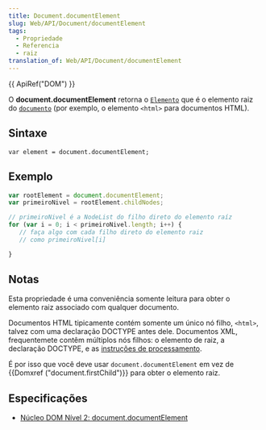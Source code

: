 ```yaml
---
title: Document.documentElement
slug: Web/API/Document/documentElement
tags:
  - Propriedade
  - Referencia
  - raiz
translation_of: Web/API/Document/documentElement
---
```

{{ ApiRef("DOM") }}

O **document.documentElement** retorna o [`Elemento`](/pt-BR/docs/Web/API/Element) que é o elemento raiz do [`documento`](/pt-BR/docs/Web/API/Document) (por exemplo, o elemento `<html>` para documentos HTML).

## Sintaxe

```
var element = document.documentElement;
```

## Exemplo

```js
var rootElement = document.documentElement;
var primeiroNivel = rootElement.childNodes;

// primeiroNivel é a NodeList do filho direto do elemento raíz
for (var i = 0; i < primeiroNivel.length; i++) {
   // faça algo com cada filho direto do elemento raiz
   // como primeiroNivel[i]

}
```

## Notas

Esta propriedade é uma conveniência somente leitura para obter o elemento raiz associado com qualquer documento.

Documentos HTML tipicamente contém somente um único nó filho, `<html>`, talvez com uma declaração DOCTYPE antes dele. Documentos XML, frequentemete contêm múltiplos nós filhos: o elemento de raiz, a declaração DOCTYPE, e as [instruções de processamento](/pt-BR/docs/Web/API/ProcessingInstruction).

É por isso que você deve usar `document.documentElement` em vez de {{Domxref ("document.firstChild")}} para obter o elemento raiz.

## Especificações

- [Núcleo DOM Nível 2: document.documentElement](http://www.w3.org/TR/DOM-Level-2-Core/core.html#ID-87CD092)
